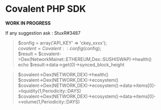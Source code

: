 # Covalent PHP SDK

**WORK IN PROGRESS**

If any suggestion ask : StuxR#3487


>$config = array('API_KEY' => 'ckey_xxxx');  
> $covalent = Covalent::config($config);  
>$result = $covalent->Dex(NetworkMainet::ETHEREUM,Dex::SUSHISWAP)->health()  
>echo $result->data->get(0)->synced_block_height

>$covalent->Dex(NETWORK,DEX)->health()  
>$covalent->Dex(NETWORK,DEX)->ecosystem()  
>$covalent->Dex(NETWORK,DEX)->ecosystem()->data->items[0]->liquidity(1,Periodicity::DAYS)  
>$covalent->Dex(NETWORK,DEX)->ecosystem()->data->items[0]->volume(1,Periodicity::DAYS)